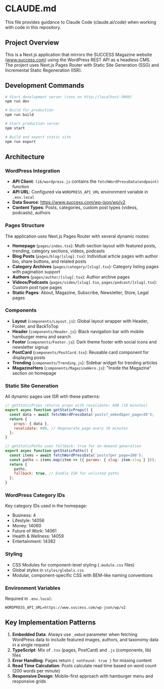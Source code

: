 # CLAUDE.md

This file provides guidance to Claude Code (claude.ai/code) when working with code in this repository.

## Project Overview

This is a Next.js application that mirrors the SUCCESS Magazine website (www.success.com) using the WordPress REST API as a headless CMS. The project uses Next.js Pages Router with Static Site Generation (SSG) and Incremental Static Regeneration (ISR).

## Development Commands

```bash
# Start development server (runs on http://localhost:3000)
npm run dev

# Build for production
npm run build

# Start production server
npm start

# Build and export static site
npm run export
```

## Architecture

### WordPress Integration

- **API Client**: `lib/wordpress.js` contains the `fetchWordPressData(endpoint)` function
- **API URL**: Configured via `WORDPRESS_API_URL` environment variable in `.env.local`
- **Data Source**: https://www.success.com/wp-json/wp/v2
- **Content Types**: Posts, categories, custom post types (videos, podcasts), authors

### Pages Structure

The application uses Next.js Pages Router with several dynamic routes:

- **Homepage** (`pages/index.tsx`): Multi-section layout with featured posts, trending, category sections, videos, podcasts
- **Blog Posts** (`pages/blog/[slug].tsx`): Individual article pages with author bio, share buttons, and related posts
- **Category Archives** (`pages/category/[slug].tsx`): Category listing pages with pagination support
- **Authors** (`pages/author/[slug].tsx`): Author archive pages
- **Videos/Podcasts** (`pages/video/[slug].tsx`, `pages/podcast/[slug].tsx`): Custom post type pages
- **Static Pages**: About, Magazine, Subscribe, Newsletter, Store, Legal pages

### Components

- **Layout** (`components/Layout.js`): Global layout wrapper with Header, Footer, and BackToTop
- **Header** (`components/Header.js`): Black navigation bar with mobile hamburger menu and search
- **Footer** (`components/Footer.js`): Dark theme footer with social icons and newsletter signup
- **PostCard** (`components/PostCard.tsx`): Reusable card component for displaying posts
- **Trending** (`components/Trending.js`): Sidebar widget for trending articles
- **MagazineHero** (`components/MagazineHero.js`): "Inside the Magazine" section on homepage

### Static Site Generation

All dynamic pages use ISR with these patterns:

```javascript
// getStaticProps returns props with revalidate: 600 (10 minutes)
export async function getStaticProps() {
  const data = await fetchWordPressData('posts?_embed&per_page=30');
  return {
    props: { data },
    revalidate: 600, // Regenerate page every 10 minutes
  };
}

// getStaticPaths uses fallback: true for on-demand generation
export async function getStaticPaths() {
  const items = await fetchWordPressData('posts?per_page=100');
  const paths = items.map(item => ({ params: { slug: item.slug } }));
  return {
    paths,
    fallback: true, // Enable ISR for unlisted paths
  };
}
```

### WordPress Category IDs

Key category IDs used in the homepage:

- Business: 4
- Lifestyle: 14056
- Money: 14060
- Future of Work: 14061
- Health & Wellness: 14059
- Entertainment: 14382

### Styling

- CSS Modules for component-level styling (`.module.css` files)
- Global styles in `styles/globals.css`
- Modular, component-specific CSS with BEM-like naming conventions

### Environment Variables

Required in `.env.local`:

```
WORDPRESS_API_URL=https://www.success.com/wp-json/wp/v2
```

## Key Implementation Patterns

1. **Embedded Data**: Always use `_embed` parameter when fetching WordPress data to include featured images, authors, and taxonomy data in a single request
2. **TypeScript**: Mix of `.tsx` (pages, PostCard) and `.js` (components, lib) files
3. **Error Handling**: Pages return `{ notFound: true }` for missing content
4. **Read Time Calculation**: Posts calculate read time based on word count (200 words per minute)
5. **Responsive Design**: Mobile-first approach with hamburger menu and responsive grids
